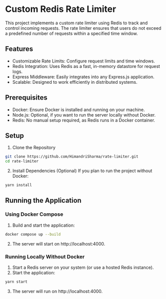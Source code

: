 # Custom Redis Rate Limiter
This project implements a custom rate limiter using Redis to track and control incoming requests. The rate limiter ensures that users do not exceed a predefined number of requests within a specified time window.

## Features
- Customizable Rate Limits: Configure request limits and time windows.
- Redis Integration: Uses Redis as a fast, in-memory datastore for request logs.
- Express Middleware: Easily integrates into any Express.js application.
- Scalable: Designed to work efficiently in distributed systems.

## Prerequisites
- Docker: Ensure Docker is installed and running on your machine.
- Node.js: Optional, if you want to run the server locally without Docker.
- Redis: No manual setup required, as Redis runs in a Docker container.

## Setup
1. Clone the Repository

``` bash
git clone https://github.com/HimandriSharma/rate-limiter.git
cd rate-limiter
```
2. Install Dependencies (Optional) If you plan to run the project without Docker:
```
yarn install
```


## Running the Application
### Using Docker Compose
1. Build and start the application:

```bash
docker compose up --build
```
2. The server will start on http://localhost:4000.

### Running Locally Without Docker
1. Start a Redis server on your system (or use a hosted Redis instance).
2. Start the application:

```bash
yarn start
```
3. The server will run on http://localhost:4000.